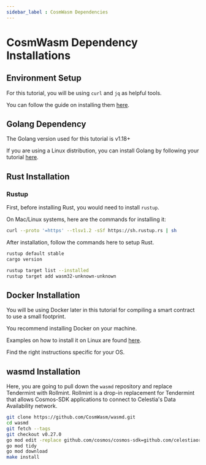 ```yaml
---
sidebar_label : CosmWasm Dependencies
---
```


# CosmWasm Dependency Installations

## Environment Setup

For this tutorial, you will be using `curl` and `jq` as helpful
tools.

You can follow the guide on installing them [here](./environment.mdx#setting-up-dependencies).

## Golang Dependency

The Golang version used for this tutorial is v1.18+

If you are using a Linux distribution, you can install Golang
by following your tutorial [here](./environment.mdx#install-golang).

## Rust Installation

### Rustup

First, before installing Rust, you would need to install `rustup`.

On Mac/Linux systems, here are the commands for installing it:

```sh
curl --proto '=https' --tlsv1.2 -sSf https://sh.rustup.rs | sh
```

After installation, follow the commands here to setup Rust.

```sh
rustup default stable
cargo version

rustup target list --installed
rustup target add wasm32-unknown-unknown
```

## Docker Installation

You will be using Docker later in this tutorial for compiling a smart contract
to use a small footprint.

You recommend installing Docker on your machine.

Examples on how to install it on Linux are found [here](https://docs.docker.com/engine/install/ubuntu/).

Find the right instructions specific for your OS.

## wasmd Installation

Here, you are going to pull down the `wasmd` repository and replace Tendermint
with Rollmint. Rollmint is a drop-in replacement for Tendermint that allows
Cosmos-SDK applications to connect to Celestia's Data Availability network.

```sh
git clone https://github.com/CosmWasm/wasmd.git
cd wasmd
git fetch --tags
git checkout v0.27.0
go mod edit -replace github.com/cosmos/cosmos-sdk=github.com/celestiaorg/cosmos-sdk-rollmint@v0.46.1-rollmint-v0.4.0
go mod tidy 
go mod download
make install
```

